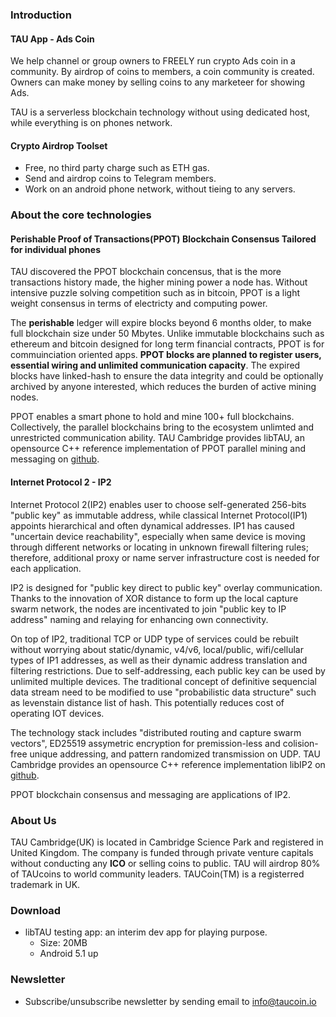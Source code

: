 ### Introduction
#### TAU App - Ads Coin
We help channel or group owners to FREELY run crypto Ads coin in a community. 
By airdrop of coins to members, a coin community is created. Owners can make money by selling coins to any marketeer for showing Ads. 

TAU is a serverless blockchain technology without using dedicated host, while everything is on phones network.

#### Crypto Airdrop Toolset
* Free, no third party charge such as ETH gas.
* Send and airdrop coins to Telegram members.
* Work on an android phone network, without tieing to any servers. 

### About the core technologies
#### Perishable Proof of Transactions(PPOT) Blockchain Consensus Tailored for individual phones

TAU discovered the PPOT blockchain concensus, that is the more transactions history made, the higher mining power a node has. Without intensive puzzle solving competition such as in bitcoin, PPOT is a light weight consensus in terms of electricty and computing power. 

The **perishable** ledger will expire blocks beyond 6 months older, to make full blockchain size under 50 Mbytes. Unlike immutable blockchains such as ethereum and bitcoin designed for long term financial contracts, PPOT is for commuinciation oriented apps. **PPOT blocks are planned to register users, essential wiring and unlimited communication capacity**. The expired blocks have linked-hash to ensure the data integrity and could be optionally archived by anyone interested, which reduces the burden of active mining nodes.

PPOT enables a smart phone to hold and mine 100+ full blockchains. Collectively, the parallel blockchains bring to the ecosystem unlimted and unrestricted communication ability. 
TAU Cambridge provides libTAU, an opensource C++ reference implementation of PPOT parallel mining and messaging on [github](https://github.com/Tau-Coin/libTAU).

#### Internet Protocol 2 - IP2

Internet Protocol 2(IP2) enables user to choose self-generated 256-bits "public key" as immutable address, while classical Internet Protocol(IP1) appoints hierarchical and often dynamical addresses. IP1 has caused "uncertain device reachability", especially when same device is moving through different networks or locating in unknown firewall filtering rules; therefore, additional proxy or name server infrastructure cost is needed for each application.

IP2 is designed for "public key direct to public key" overlay communication. Thanks to the innovation of XOR distance to form up the local capture swarm network, the nodes are incentivated to join "public key to IP address" naming and relaying for enhancing own connectivity.

On top of IP2, traditional TCP or UDP type of services could be rebuilt without worrying about static/dynamic, v4/v6, local/public, wifi/cellular types of IP1 addresses, as well as their dynamic address translation and filtering restrictions. Due to self-addressing, each public key can be used by unlimited multiple devices. The traditional concept of definitive sequencial data stream need to be modified to use "probabilistic data structure" such as levenstain distance list of hash. This potentially reduces cost of operating IOT devices. 

The technology stack includes "distributed routing and capture swarm vectors", ED25519 assymetric encryption for premission-less and colision-free unique addressing, and pattern randomized transmission on UDP. TAU Cambridge provides an opensource C++ reference implementation libIP2 on [github](https://github.com/Tau-Coin/IP2).

PPOT blockchain consensus and messaging are applications of IP2. 

### About Us
TAU Cambridge(UK) is located in Cambridge Science Park and registered in United Kingdom. The company is funded through private venture capitals without conducting any **ICO** or selling coins to public. TAU will airdrop 80% of TAUcoins to world community leaders. TAUCoin(TM) is a registerred trademark in UK. 

### Download
* libTAU testing app: an interim dev app for playing purpose. 
  * Size: 20MB
  * Android 5.1 up

### Newsletter
* Subscribe/unsubscribe newsletter by sending email to info@taucoin.io
